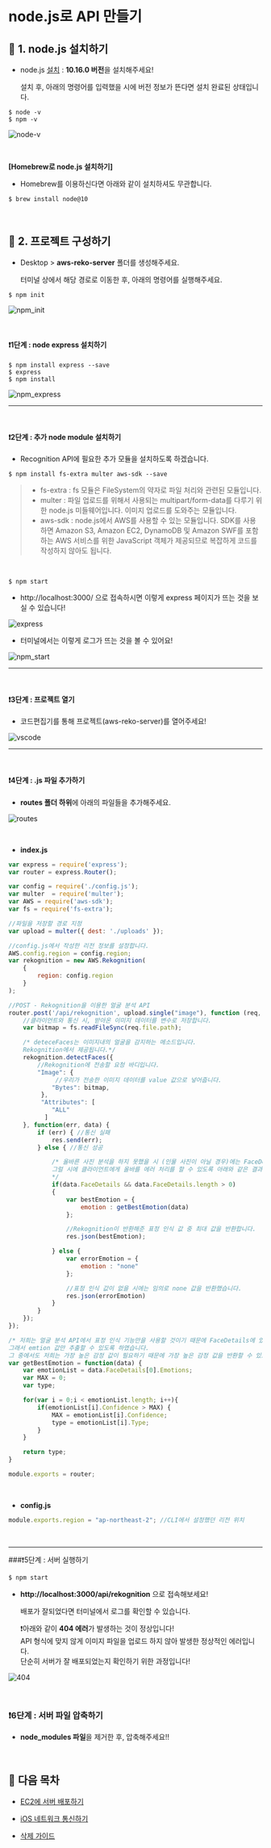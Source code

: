 # node.js로 API 만들기

## 🚩 1. node.js 설치하기

* node.js [설치](https://nodejs.org/ko/) :  **10.16.0 버전**을 설치해주세요!

  설치 후, 아래의 명령어를 입력했을 시에 버전 정보가 뜬다면 설치 완료된 상태입니다.

```
$ node -v
$ npm -v
```

![node-v](https://github.com/kyeahen/ExpressionRekognitionMusicService/blob/master/Guide/images/node-v.png)

<br/>

**[Homebrew로 node.js 설치하기]**

- Homebrew를 이용하신다면 아래와 같이 설치하셔도 무관합니다.

```
$ brew install node@10
```

<br/>

## 🚩 2. 프로젝트 구성하기

* Desktop > **aws-reko-server** 폴더를 생성해주세요.

  터미널 상에서 해당 경로로 이동한 후, 아래의 명령어를 실행해주세요.

```
$ npm init
```

![npm_init](https://github.com/kyeahen/ExpressionRekognitionMusicService/blob/master/Guide/images/npm_init.png)

<br/>

#### ❗️1단계 : node express 설치하기

```
$ npm install express --save
$ express 
$ npm install
```

![npm_express](https://github.com/kyeahen/ExpressionRekognitionMusicService/blob/master/Guide/images/npm_express.png)

---------



<br/>

#### ❗️2단계 : 추가 node module 설치하기

* Recognition API에 필요한 추가 모듈을 설치하도록 하겠습니다.

```
$ npm install fs-extra multer aws-sdk --save
```

> - fs-extra : fs 모듈은 FileSystem의 약자로 파일 처리와 관련된 모듈입니다. 
> - multer : 파일 업로드를 위해서 사용되는 multipart/form-data를 다루기 위한 node.js 미들웨어입니다. 이미지 업로드를 도와주는 모듈입니다.
> - aws-sdk : node.js에서 AWS를 사용할 수 있는 모듈입니다. SDK를 사용하면 Amazon S3, Amazon EC2, DynamoDB 및 Amazon SWF를 포함하는 AWS 서비스를 위한 JavaScript 객체가 제공되므로 복잡하게 코드를 작성하지 않아도 됩니다.

<br/>

```
$ npm start
```

- http://localhost:3000/ 으로 접속하시면 이렇게 express 페이지가 뜨는 것을 보실 수 있습니다!

![express](https://github.com/kyeahen/ExpressionRekognitionMusicService/blob/master/Guide/images/express.png)

* 터미널에서는 이렇게 로그가 뜨는 것을 볼 수 있어요!

![npm_start](https://github.com/kyeahen/ExpressionRekognitionMusicService/blob/master/Guide/images/npm_start.png)

-----------



<br/>

#### ❗️3단계 : 프로젝트 열기

* 코드편집기를 통해 프로젝트(aws-reko-server)를 열어주세요!

![vscode](https://github.com/kyeahen/ExpressionRekognitionMusicService/blob/master/Guide/images/vscode.png)

--------------

<br/>

#### ❗️4단계 : .js 파일 추가하기

- **routes 폴더 하위**에 아래의 파일들을 추가해주세요.

![routes](https://github.com/kyeahen/ExpressionRekognitionMusicService/blob/master/Guide/images/routes.png)

<br/>

* **index.js** 

```javascript
var express = require('express');
var router = express.Router();

var config = require('./config.js');
var multer  = require('multer');
var AWS = require('aws-sdk');
var fs = require('fs-extra');

//파일을 저장할 경로 지정
var upload = multer({ dest: './uploads' });

//config.js에서 작성한 리전 정보를 설정합니다.
AWS.config.region = config.region;
var rekognition = new AWS.Rekognition(
	{
		region: config.region
	}
);

//POST - Rekognition을 이용한 얼굴 분석 API 
router.post('/api/rekognition', upload.single("image"), function (req, res, next) {
	//클라이언트와 통신 시, 받아온 이미지 데이터를 변수로 저장합니다.
	var bitmap = fs.readFileSync(req.file.path);

	/* deteceFaces는 이미지내의 얼굴을 감지하는 메소드입니다.
	Rekognition에서 제공됩니다.*/
	rekognition.detectFaces({
		//Rekognition에 전송할 요청 바디입니다.
	 	"Image": { 
			 //우리가 전송한 이미지 데이터를 value 값으로 넣어줍니다.
	 		"Bytes": bitmap,
		 },
		 "Attributes": [
			"ALL"
		  ]
	}, function(err, data) {
	 	if (err) { //통신 실패
	 		res.send(err);
	 	} else { //통신 성공

			/* 올바른 사진 분석을 하지 못했을 시 (인물 사진이 아닐 경우)에는 FaceDetail 값이 빈 배열로 오게 됩니다. 
			그럴 시에 클라이언트에게 올바를 에러 처리를 할 수 있도록 아래와 같은 결과를 반환하도록 하였습니다.
			*/
			if(data.FaceDetails && data.FaceDetails.length > 0)
			{	
				var bestEmotion = {
					emotion : getBestEmotion(data)
				};

				//Rekognition이 반환해준 표정 인식 값 중 최대 값을 반환합니다.
				res.json(bestEmotion);

			} else {
				var errorEmotion = {
					emotion : "none"
				};

				//표정 인식 값이 없을 시에는 임의로 none 값을 반환했습니다.
				res.json(errorEmotion)
			}
		}
	});
});

/* 저희는 얼굴 분석 API에서 표정 인식 기능만을 사용할 것이기 때문에 FaceDetails에 있는 모든 값들이 필요하지 않습니다.
그래서 emtion 값만 추출할 수 있도록 하였습니다. 
그 중에서도 저희는 가장 높은 감정 값이 필요하기 때문에 가장 높은 감정 값을 반환할 수 있도록 하였습니다. */
var getBestEmotion = function(data) {
	var emotionList = data.FaceDetails[0].Emotions;
	var MAX = 0;
	var type;

	for(var i = 0;i < emotionList.length; i++){
		if(emotionList[i].Confidence > MAX) {
			MAX = emotionList[i].Confidence;
			type = emotionList[i].Type;
		}
	}

	return type;
}

module.exports = router;
```

<br/>

* **config.js** 

```javascript
module.exports.region = "ap-northeast-2"; //CLI에서 설정했던 리전 위치
```

<br/>

--------



###❗️5단계 : 서버 실행하기

```javascript
$ npm start
```

- **http://localhost:3000/api/rekognition** 으로 접속해보세요!

  배포가 잘되었다면 터미널에서 로그를 확인할 수 있습니다.

  ❗️아래와 같이 **404 에러**가 발생하는 것이 정상입니다! <br/>
    API 형식에 맞지 않게 이미지 파일을 업로드 하지 않아 발생한 정상적인 에러입니다.<br/>
    단순히 서버가 잘 배포되었는지 확인하기 위한 과정입니다! <br/>

![404](https://github.com/kyeahen/ExpressionRekognitionMusicService/blob/master/Guide/images/404.png)

<br/>

### ❗️6단계 : 서버 파일 압축하기

- **node_modules 파일**을 제거한 후, 압축해주세요!!

<br/>

## 🚩 다음 목차

- [EC2에 서버 배포하기](https://github.com/kyeahen/ExpressionRekognitionMusicService/blob/master/Guide/EC2%EC%97%90%20%EC%84%9C%EB%B2%84%20%EB%B0%B0%ED%8F%AC%ED%95%98%EA%B8%B0.md)

- [iOS 네트워크 통신하기](https://github.com/kyeahen/ExpressionRekognitionMusicService/blob/master/Guide/iOS%20%EB%84%A4%ED%8A%B8%EC%9B%8C%ED%82%B9%20%ED%86%B5%EC%8B%A0%ED%95%98%EA%B8%B0.md)
- [삭제 가이드]()

